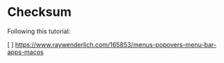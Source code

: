 # Checksum

Following this tutorial:

[ ] https://www.raywenderlich.com/165853/menus-popovers-menu-bar-apps-macos
